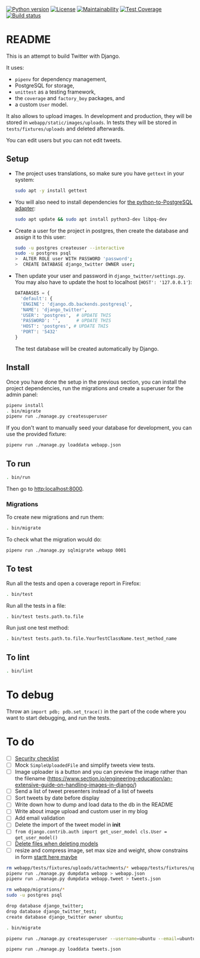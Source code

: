 [![Python version](https://badgen.net/badge/python/3.10/yellow)](Pipfile)
[![License](https://img.shields.io/github/license/octopusinvitro/django-twitter)](https://github.com/octopusinvitro/django-twitter/blob/main/LICENSE.md)
[![Maintainability](https://api.codeclimate.com/v1/badges/aea7a26480b189eba0af/maintainability)](https://codeclimate.com/github/octopusinvitro/django-twitter/maintainability)
[![Test Coverage](https://api.codeclimate.com/v1/badges/aea7a26480b189eba0af/test_coverage)](https://codeclimate.com/github/octopusinvitro/django-twitter/test_coverage)
[![Build status](https://gitlab.com/octopusinvitro/django-twitter/badges/main/pipeline.svg)](https://gitlab.com/octopusinvitro/django-twitter/commits/main)


# README

This is an attempt to build Twitter with Django.

It uses:
* `pipenv` for dependency management,
* PostgreSQL for storage,
* `unittest` as a testing framework,
* the `coverage` and `factory_boy` packages, and
* a custom `User` model.

It also allows to upload images. In development and production, they will be stored in `webapp/static/images/uploads`. In tests they will be stored in `tests/fixtures/uploads` and deleted afterwards.

You can edit users but you can not edit tweets.



## Setup

* The project uses translations, so make sure you have `gettext` in your system:

  ```sh
  sudo apt -y install gettext
  ```

* You will also need to install dependencies for [the python-to-PostgreSQL adapter](https://www.psycopg.org/docs/install.html):

  ```sh
  sudo apt update && sudo apt install python3-dev libpq-dev
  ```

* Create a user for the project in postgres, then create the database and assign it to this user:

  ```sh
  sudo -u postgres createuser --interactive
  sudo -u postgres psql
  >  ALTER ROLE user WITH PASSWORD 'password';
  >  CREATE DATABASE django_twitter OWNER user;
  ```

* Then update your user and password in `django_twitter/settings.py`. You may also have to update the host to localhost (`HOST': '127.0.0.1'`):

  ```python
  DATABASES = {
    'default': {
    'ENGINE': 'django.db.backends.postgresql',
    'NAME': 'django_twitter',
    'USER': 'postgres',  # UPDATE THIS
    'PASSWORD': '',      # UPDATE THIS
    'HOST': 'postgres', # UPDATE THIS
    'PORT': '5432'
  }
  ```

  The test database will be created automatically by Django.


## Install

Once you have done the setup in the previous section, you can install the project dependencies, run the migrations and create a superuser for the admin panel:

```sh
pipenv install
. bin/migrate
pipenv run ./manage.py createsuperuser
```

If you don't want to manually seed your database for development, you can use the provided fixture:
```sh
pipenv run ./manage.py loaddata webapp.json
```

## To run

```sh
. bin/run
```

Then go to <http:localhost:8000>.

### Migrations

To create new migrations and run them:

```sh
. bin/migrate
```

To check what the migration would do:

```sh
pipenv run ./manage.py sqlmigrate webapp 0001
```

## To test

Run all the tests and open a coverage report in Firefox:
```sh
. bin/test
```

Run all the tests in a file:
```sh
. bin/test tests.path.to.file
```

Run just one test method:
```sh
. bin/test tests.path.to.file.YourTestClassName.test_method_name
```


## To lint

```sh
. bin/lint
```


# To debug

Throw an `import pdb; pdb.set_trace()` in the part of the code where you want to start debugging, and run the tests.

# To do

* [ ] [Security checklist](https://docs.djangoproject.com/en/4.1/howto/deployment/checklist/)
* [ ] Mock `SimpleUploadedFile` and simplify tweets view tests.
* [ ] Image uploader is a button and you can preview the image rather than the filename (https://www.section.io/engineering-education/an-extensive-guide-on-handling-images-in-django/)
* [ ] Send a list of tweet presenters instead of a list of tweets
* [ ] Sort tweets by date before display
* [ ] Write down how to dump and load data to the db in the README
* [ ] Write about image upload and custom user in my blog
* [ ] Add email validation
* [ ] Delete the import of the tweet model in __init__
* [ ] `from django.contrib.auth import get_user_model cls.User = get_user_model()`
* [ ] [Delete files when deleting models](https://cmljnelson.blog/2020/06/22/delete-files-when-deleting-models-in-django/)
* [ ] resize and compress image, set max size and weight, show constrains in form [startt here maybe](https://odwyer.software/blog/how-to-validate-django-imagefield-dimensions)

```sh
rm webapp/tests/fixtures/uploads/attachments/* webapp/tests/fixtures/uploads/avatars/*
pipenv run ./manage.py dumpdata webapp > webapp.json
pipenv run ./manage.py dumpdata webapp.tweet > tweets.json

rm webapp/migrations/*
sudo -u postgres psql

drop database django_twitter;
drop database django_twitter_test;
create database django_twitter owner ubuntu;

. bin/migrate

pipenv run ./manage.py createsuperuser --username=ubuntu --email=ubuntu@example.com --display_name=Ubuntu

pipenv run ./manage.py loaddata tweets.json
```
